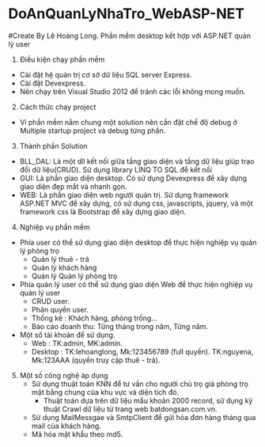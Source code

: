 # DoAnQuanLyNhaTro_WebASP-NET
 #Create By Lê Hoàng Long.
Phần mềm desktop kết hợp với ASP.NET quản lý user

1. Điều kiện chạy phần mềm
  - Cài đặt hệ quản trị cơ sở dữ liệu SQL server Express.
  - Cài đặt Devexpress.
  - Nên chạy trên Visual Studio 2012 để tránh các lỗi không mong muốn.
2. Cách thức chạy project
  - Vì phần mềm nằm chung một solution nên cần đặt chế độ debug ở Multiple startup project và debug từng phần.
3. Thành phần Solution
  - BLL_DAL: Là một dll kết nối giữa tầng giao diện và tầng dữ liệu giúp trao đổi dữ liệu(CRUD). Sử dụng library LINQ TO SQL để kết nối 
  - GUI: Là phần giao diện desktop. Có sử dụng Devexpress để xây dựng giao diện đẹp mắt và nhanh gọn.
  - WEB: Là phần giao diện web người quản trị. Sử dụng framework ASP.NET MVC để xây dựng, có sử dụng css, javascripts, jquery, và một
framework css là Bootstrap để xây dựng giao diện.
4. Nghiệp vụ phần mềm
  - Phía user có thể sử dụng giao diện desktop để thực hiện nghiệp vụ quản lý phòng trọ
    - Quản lý thuê - trả
    - Quản lý khách hàng
    - Quản lý Quản lý phòng trọ
  - Phía quản lý user có thể sử dụng giao diện Web để thực hiện nghiệp vụ quản lý user
    - CRUD user.
    - Phân quyền user.
    - Thống kê : Khách hàng, phòng trống...
    - Báo cáo doanh thu: Từng tháng trong năm, Từng năm.
  - Một số tài khoản để sử dụng.
    - Web : TK:admin, MK:admin.
    - Desktop : TK:lehoanglong, Mk:123456789 (full quyền). TK:nguyena, Mk:123AAA (quyền truy cập thuê - trả).
5. Một số công nghệ áp dụng
   - Sử dụng thuật toán KNN để tư vấn cho người chủ trọ giá phòng trọ mặt bằng chung của khu vực và diện tích đó.
     - Thuật toán dựa trên dữ liệu mẩu khoản 2000 record, sử dụng kỹ thuật Crawl dữ liệu từ trang web batdongsan.com.vn.
   - Sử dụng MailMessgae và SmtpClient để gửi hóa đơn hàng tháng qua mail của khách hàng.
   - Mã hóa mật khẩu theo md5.

